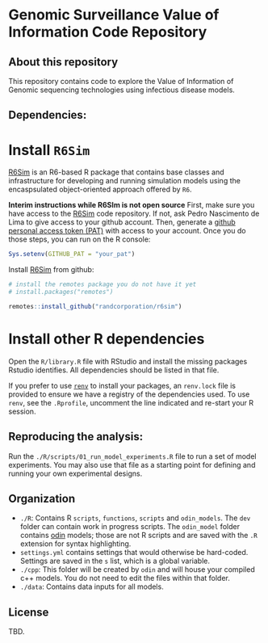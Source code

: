 # Genomic Surveillance Value of Information Code Repository

## About this repository

This repository contains code to explore the Value of Information of Genomic sequencing technologies using infectious disease models.

## Dependencies:

# Install `R6Sim`

[R6Sim](https://github.com/randcorporation/R6Sim/) is an R6-based R package that contains base classes and infrastructure for developing and running simulation models using the encaspsulated object-oriented approach offered by `R6`.

**Interim instructions while R6SIm is not open source**
First, make sure you have access to the [R6Sim](https://github.com/randcorporation/R6Sim/) code repository. If not, ask Pedro Nascimento de Lima to give access to your github account. Then, generate a [github personal access token (PAT)](https://docs.github.com/en/authentication/keeping-your-account-and-data-secure/managing-your-personal-access-tokens) with access to your account. Once you do those steps, you can run on the R console:


```r
Sys.setenv(GITHUB_PAT = "your_pat")
```

Install [R6Sim](https://github.com/randcorporation/R6Sim/) from github:

```r
# install the remotes package you do not have it yet
# install.packages("remotes")

remotes::install_github("randcorporation/r6sim")

```

# Install other R dependencies

Open the `R/library.R` file with RStudio and install the missing packages Rstudio identifies. All dependencies should be listed in that file.

If you prefer to use [`renv`](https://rstudio.github.io/renv/articles/renv.html) to install your packages, an `renv.lock` file is provided to ensure we have a registry of the dependencies used. To use `renv`, see the `.Rprofile`, uncomment the line indicated and re-start your R session.

## Reproducing the analysis:

Run the `./R/scripts/01_run_model_experiments.R` file to run a set of model experiments. You may also use that file as a starting point for defining and running your own experimental designs.

## Organization

- `./R`: Contains R `scripts`, `functions`, `scripts` and `odin_models`. The `dev` folder can contain work in progress scripts. The `odin_model` folder contains [odin](https://mrc-ide.github.io/odin/index.html) models; those are not R scripts and are saved with the `.R` extension for syntax highlighting.
- `settings.yml` contains settings that would otherwise be hard-coded. Settings are saved in the `s` list, which is a global variable.
- `./cpp`: This folder will be created by `odin` and will house your compiled c++ models. You do not need to edit the files within that folder.
- `./data`: Contains data inputs for all models.

## License
TBD.
